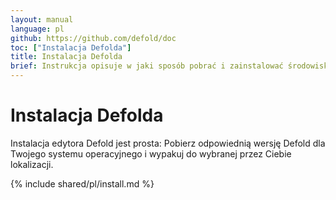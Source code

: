 ```yaml
---
layout: manual
language: pl
github: https://github.com/defold/doc
toc: ["Instalacja Defolda"]
title: Instalacja Defolda
brief: Instrukcja opisuje w jaki sposób pobrać i zainstalować środowisko Defold w Twoim systemie operacyjnym.
---
```


# Instalacja Defolda

Instalacja edytora Defold jest prosta: Pobierz odpowiednią wersję Defold dla Twojego systemu operacyjnego i wypakuj do wybranej przez Ciebie lokalizacji.

{% include shared/pl/install.md %}